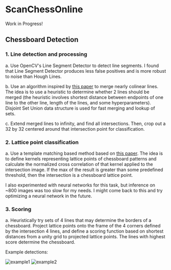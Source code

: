 # ScanChessOnline

Work in Progress!

## Chessboard Detection

### 1. Line detection and processing  

a. Use OpenCV's Line Segment Detector to detect line segments. I found that Line Segment Detector produces less false positives and is more robust to noise than Hough Lines.

b. Use an algorithm inspired by [this paper](https://arxiv.org/abs/1708.03898) to merge nearly colinear lines. The idea is to use a heuristic to determine whether 2 lines should be merged (the heuristic involves shortest distance between endpoints of one line to the other line, length of the lines, and some hyperparameters). Disjoint Set Union data structure is used for fast merging and lookup of sets.

c. Extend merged lines to infinity, and find all intersections. Then, crop out a 32 by 32 centered around that intersection point for classification.

### 2. Lattice point classification

a. Use a template matching based method based on [this paper](https://iopscience.iop.org/article/10.1088/1757-899X/563/5/052093/pdf). The idea is to define kernels representing lattice points of chessboard patterns and calculate the normalized cross correlation of that kernel applied to the intersection image. If the max of the result is greater than some predefined threshold, then the intersection is a chessboard lattice point.

I also experimented with neural networks for this task, but inference on ~800 images was too slow for my needs. I might come back to this and try optimizing a neural network in the future.

### 3. Scoring

a. Heuristically try sets of 4 lines that may determine the borders of a chessboard. Project lattice points onto the frame of the 4 corners defined by the intersection 4 lines, and define a scoring function based on shortest distances from a unity grid to projected lattice points. The lines with highest score determine the chessboard.

Example detections:


![example1](https://user-images.githubusercontent.com/55104633/227004743-4be81201-50b1-4b9b-9bbf-0ff2130fa906.jpg)
![example2](https://user-images.githubusercontent.com/55104633/227005514-59f3c788-3a74-4d4b-b81b-c91bee614a38.jpg)

